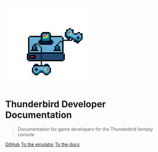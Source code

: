 ![logo](_media/icon.png)

# Thunderbird Developer Documentation

> Documentation for game developers for the Thunderbird fantasy console

[GitHub](https://github.com/jomy10/thunderbird/)
[To the emulator](https://thunderbird.jomy.dev)
[To the docs](summary)
